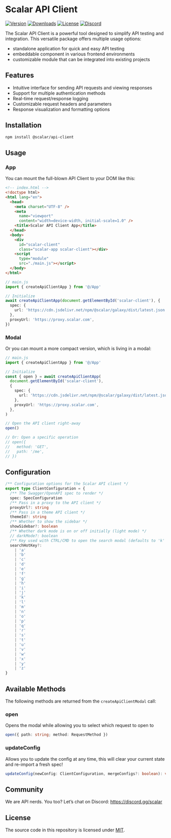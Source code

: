 # Scalar API Client

[![Version](https://img.shields.io/npm/v/%40scalar/api-client)](https://www.npmjs.com/package/@scalar/api-client)
[![Downloads](https://img.shields.io/npm/dm/%40scalar/api-client)](https://www.npmjs.com/package/@scalar/api-client)
[![License](https://img.shields.io/npm/l/%40scalar%2Fapi-client)](https://www.npmjs.com/package/@scalar/api-client)
[![Discord](https://img.shields.io/discord/1135330207960678410?style=flat&color=5865F2)](https://discord.gg/scalar)

The Scalar API Client is a powerful tool designed to simplify API testing and integration. This versatile package offers multiple usage options:

- standalone application for quick and easy API testing
- embeddable component in various frontend environments
- customizable module that can be integrated into existing projects

## Features

- Intuitive interface for sending API requests and viewing responses
- Support for multiple authentication methods
- Real-time request/response logging
- Customizable request headers and parameters
- Response visualization and formatting options

## Installation

```bash
npm install @scalar/api-client
```

## Usage

### App

You can mount the full-blown API Client to your DOM like this:

```html
<!-- index.html -->
<!doctype html>
<html lang="en">
  <head>
    <meta charset="UTF-8" />
    <meta
      name="viewport"
      content="width=device-width, initial-scale=1.0" />
    <title>Scalar API Client App</title>
  </head>
  <body>
    <div
      id="scalar-client"
      class="scalar-app scalar-client"></div>
    <script
      type="module"
      src="./main.js"></script>
  </body>
</html>
```

```ts
// main.js
import { createApiClientApp } from '@/App'

// Initialize
await createApiClientApp(document.getElementById('scalar-client'), {
  spec: {
    url: 'https://cdn.jsdelivr.net/npm/@scalar/galaxy/dist/latest.json',
  },
  proxyUrl: 'https://proxy.scalar.com',
})
```

### Modal

Or you can mount a more compact version, which is living in a modal:

```ts
// main.js
import { createApiClientApp } from '@/App'

// Initialize
const { open } = await createApiClientApp(
  document.getElementById('scalar-client'),
  {
    spec: {
      url: 'https://cdn.jsdelivr.net/npm/@scalar/galaxy/dist/latest.json',
    },
    proxyUrl: 'https://proxy.scalar.com',
  },
)

// Open the API client right-away
open()

// Or: Open a specific operation
// open({
//   method: 'GET',
//   path: '/me',
// })
```

## Configuration

```ts
/** Configuration options for the Scalar API client */
export type ClientConfiguration = {
  /** The Swagger/OpenAPI spec to render */
  spec: SpecConfiguration
  /** Pass in a proxy to the API client */
  proxyUrl?: string
  /** Pass in a theme API client */
  themeId?: string
  /** Whether to show the sidebar */
  showSidebar?: boolean
  /** Whether dark mode is on or off initially (light mode) */
  // darkMode?: boolean
  /** Key used with CTRL/CMD to open the search modal (defaults to 'k' e.g. CMD+k) */
  searchHotKey?:
    | 'a'
    | 'b'
    | 'c'
    | 'd'
    | 'e'
    | 'f'
    | 'g'
    | 'h'
    | 'i'
    | 'j'
    | 'k'
    | 'l'
    | 'm'
    | 'n'
    | 'o'
    | 'p'
    | 'q'
    | 'r'
    | 's'
    | 't'
    | 'u'
    | 'v'
    | 'w'
    | 'x'
    | 'y'
    | 'z'
}
```

## Available Methods

The following methods are returned from the `createApiClientModal` call:

### open

Opens the modal while allowing you to select which request to open to

```ts
open({ path: string; method: RequestMethod })
```

### updateConfig

Allows you to update the config at any time, this will clear your current state and re-import a fresh spec!

```ts
updateConfig(newConfig: ClientConfiguration, mergeConfigs?: boolean): void
```

## Community

We are API nerds. You too? Let’s chat on Discord: <https://discord.gg/scalar>

## License

The source code in this repository is licensed under [MIT](https://github.com/khulnasoft/scalar/blob/main/LICENSE).
